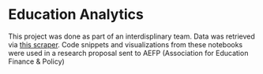 # Education Analytics

This project was done as part of an interdisplinary team. Data was retrieved via [this scraper](https://github.com/UrbanInstitute/ed-data). Code snippets and visualizations from these notebooks were used in a research proposal sent to AEFP (Association for Education Finance & Policy)
